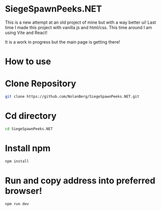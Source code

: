 # SiegeSpawnPeeks.NET

This is a new attempt at an old project of mine but with a way better ui! Last time I made this project with vanilla js and html/css. This time around I am using Vite and React!

It is a work in progress but the main page is getting there!

# How to use

# Clone Repository
```sh 
git clone https://github.com/NolanBerg/SiegeSpawnPeeks.NET.git
```
# Cd directory
```sh 
cd SiegeSpawnPeeks.NET
```
# Install npm
```sh 
npm install
```
# Run and copy address into preferred browser!
```sh 
npm run dev
```

